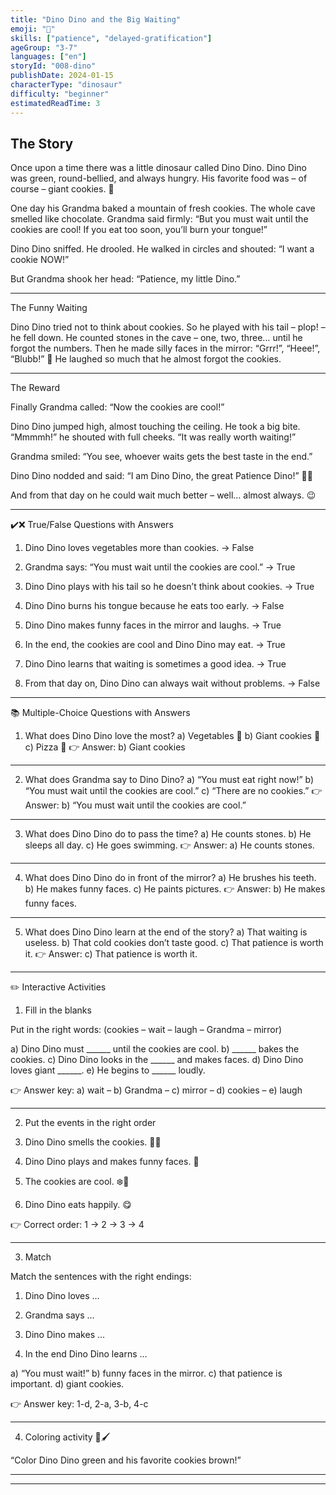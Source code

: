 ```yaml
---
title: "Dino Dino and the Big Waiting"
emoji: "🦕"
skills: ["patience", "delayed-gratification"]
ageGroup: "3-7"
languages: ["en"]
storyId: "008-dino"
publishDate: 2024-01-15
characterType: "dinosaur"
difficulty: "beginner"
estimatedReadTime: 3
---
```


## The Story


Once upon a time there was a little dinosaur called Dino Dino.
Dino Dino was green, round-bellied, and always hungry.
His favorite food was – of course – giant cookies. 🍪

One day his Grandma baked a mountain of fresh cookies.
The whole cave smelled like chocolate.
Grandma said firmly:
“But you must wait until the cookies are cool!
If you eat too soon, you’ll burn your tongue!”

Dino Dino sniffed.
He drooled.
He walked in circles and shouted:
“I want a cookie NOW!”

But Grandma shook her head:
“Patience, my little Dino.”

---

The Funny Waiting

Dino Dino tried not to think about cookies.
So he played with his tail – plop! – he fell down.
He counted stones in the cave – one, two, three… until he forgot the numbers.
Then he made silly faces in the mirror:
“Grrr!”, “Heee!”, “Blubb!” 🤪
He laughed so much that he almost forgot the cookies.

---

The Reward

Finally Grandma called:
“Now the cookies are cool!”

Dino Dino jumped high, almost touching the ceiling.
He took a big bite.
“Mmmmh!” he shouted with full cheeks.
“It was really worth waiting!”

Grandma smiled:
“You see, whoever waits gets the best taste in the end.”

Dino Dino nodded and said:
“I am Dino Dino, the great Patience Dino!” 🦖✨

And from that day on he could wait much better –
well… almost always. 😉

---

✔️❌ True/False Questions with Answers

1. Dino Dino loves vegetables more than cookies. → False

2. Grandma says: “You must wait until the cookies are cool.” → True

3. Dino Dino plays with his tail so he doesn’t think about cookies. → True

4. Dino Dino burns his tongue because he eats too early. → False

5. Dino Dino makes funny faces in the mirror and laughs. → True

6. In the end, the cookies are cool and Dino Dino may eat. → True

7. Dino Dino learns that waiting is sometimes a good idea. → True

8. From that day on, Dino Dino can always wait without problems. → False

---

📚 Multiple-Choice Questions with Answers

1. What does Dino Dino love the most?
a) Vegetables 🥦
b) Giant cookies 🍪
c) Pizza 🍕
👉 Answer: b) Giant cookies

---

2. What does Grandma say to Dino Dino?
a) “You must eat right now!”
b) “You must wait until the cookies are cool.”
c) “There are no cookies.”
👉 Answer: b) “You must wait until the cookies are cool.”

---

3. What does Dino Dino do to pass the time?
a) He counts stones.
b) He sleeps all day.
c) He goes swimming.
👉 Answer: a) He counts stones.

---

4. What does Dino Dino do in front of the mirror?
a) He brushes his teeth.
b) He makes funny faces.
c) He paints pictures.
👉 Answer: b) He makes funny faces.

---

5. What does Dino Dino learn at the end of the story?
a) That waiting is useless.
b) That cold cookies don’t taste good.
c) That patience is worth it.
👉 Answer: c) That patience is worth it.

---

✏️ Interactive Activities

1. Fill in the blanks

Put in the right words:
(cookies – wait – laugh – Grandma – mirror)

a) Dino Dino must ______ until the cookies are cool.
b) ______ bakes the cookies.
c) Dino Dino looks in the ______ and makes faces.
d) Dino Dino loves giant ______.
e) He begins to ______ loudly.

👉 Answer key:
a) wait – b) Grandma – c) mirror – d) cookies – e) laugh

---

2. Put the events in the right order

1. Dino Dino smells the cookies. 👃🍪

2. Dino Dino plays and makes funny faces. 🤪

3. The cookies are cool. ❄️🍪

4. Dino Dino eats happily. 😋

👉 Correct order: 1 → 2 → 3 → 4

---

3. Match

Match the sentences with the right endings:

1. Dino Dino loves …

2. Grandma says …

3. Dino Dino makes …

4. In the end Dino Dino learns …

a) “You must wait!”
b) funny faces in the mirror.
c) that patience is important.
d) giant cookies.

👉 Answer key: 1-d, 2-a, 3-b, 4-c

---

4. Coloring activity 🎨🖌️

“Color Dino Dino green and his favorite cookies brown!”

---

---